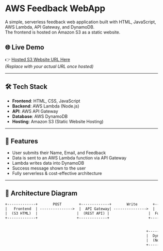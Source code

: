# AWS Feedback WebApp

A simple, serverless feedback web application built with HTML, JavaScript, AWS Lambda, API Gateway, and DynamoDB.  
The frontend is hosted on Amazon S3 as a static website.

## 🌐 Live Demo
👉 [Hosted S3 Website URL Here](https://your-s3-site.amazonaws.com/index.html)  
*(Replace with your actual URL once hosted)*

---

## 🛠️ Tech Stack

- **Frontend**: HTML, CSS, JavaScript
- **Backend**: AWS Lambda (Node.js)
- **API**: AWS API Gateway
- **Database**: AWS DynamoDB
- **Hosting**: Amazon S3 (Static Website Hosting)

---

## 📸 Features

- User submits their Name, Email, and Feedback
- Data is sent to an AWS Lambda function via API Gateway
- Lambda writes data into DynamoDB
- Success message shown to the user
- Fully serverless & cost-effective architecture

---

## 🚀 Architecture Diagram

```txt
+-------------+       POST        +-------------+       Write       +-------------+
|   Frontend  | --------------->  |  API Gateway| --------------->  |  Lambda     |
|  (S3 HTML)  |                  |  (REST API) |                  |  Function   |
+-------------+                  +-------------+                  +-------------+
                                                                          |
                                                                          v
                                                                 +----------------+
                                                                 |  DynamoDB      |
                                                                 |  (NoSQL DB)    |
                                                                 +----------------+
